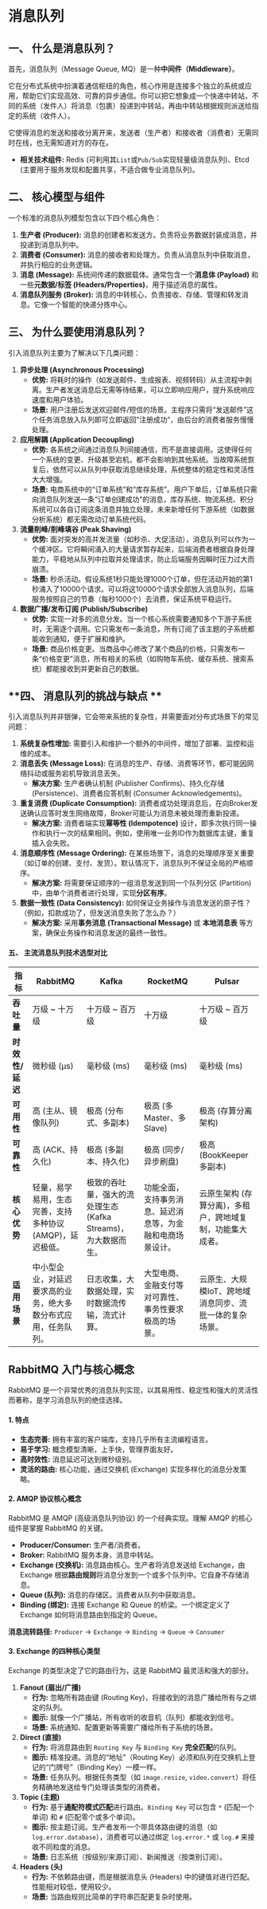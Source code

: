 # 消息队列

## 一、 什么是消息队列？

首先，消息队列（Message Queue, MQ）是一种**中间件（Middleware）**。

它在分布式系统中扮演着通信枢纽的角色，核心作用是连接多个独立的系统或应用，帮助它们实现高效、可靠的异步通信。你可以把它想象成一个快递中转站，不同的系统（发件人）将消息（包裹）投递到中转站，再由中转站根据规则派送给指定的系统（收件人）。

它使得消息的发送和接收分离开来，发送者（生产者）和接收者（消费者）无需同时在线，也无需知道对方的存在。

- **相关技术组件:** Redis (可利用其`List`或`Pub/Sub`实现轻量级消息队列)、Etcd (主要用于服务发现和配置共享，不适合做专业消息队列)。

## **二、 核心模型与组件**

一个标准的消息队列模型包含以下四个核心角色：

1. **生产者 (Producer):** 消息的创建者和发送方。负责将业务数据封装成消息，并投递到消息队列中。
2. **消费者 (Consumer):** 消息的接收者和处理方。负责从消息队列中获取消息，并执行相应的业务逻辑。
3. **消息 (Message):** 系统间传递的数据载体。通常包含一个**消息体 (Payload)** 和一些**元数据/标签 (Headers/Properties)**，用于描述消息的属性。
4. **消息队列服务 (Broker):** 消息的中转核心，负责接收、存储、管理和转发消息。它像一个智能的快递分拣中心。

## **三、 为什么要使用消息队列？**

引入消息队列主要为了解决以下几类问题：

1. **异步处理 (Asynchronous Processing)**
   - **优势:** 将耗时的操作（如发送邮件、生成报表、视频转码）从主流程中剥离。生产者发送消息后无需等待结果，可以立即响应用户，提升系统响应速度和用户体验。
   - **场景:** 用户注册后发送欢迎邮件/短信的场景。主程序只需将“发送邮件”这个任务消息放入队列即可立即返回“注册成功”，由后台的消费者服务慢慢处理。
2. **应用解耦 (Application Decoupling)**
   - **优势:** 各系统之间通过消息队列间接通信，而不是直接调用。这使得任何一个系统的变更、升级甚至宕机，都不会影响到其他系统。当故障系统恢复后，依然可以从队列中获取消息继续处理，系统整体的稳定性和灵活性大大增强。
   - **场景:** 电商系统中的“订单系统”和“库存系统”。用户下单后，订单系统只需向消息队列发送一条“订单创建成功”的消息，库存系统、物流系统、积分系统可以各自订阅这条消息并独立处理，未来新增任何下游系统（如数据分析系统）都无需改动订单系统代码。
3. **流量削峰/削峰填谷 (Peak Shaving)**
   - **优势:** 面对突发的高并发流量（如秒杀、大促活动），消息队列可以作为一个缓冲区。它将瞬间涌入的大量请求暂存起来，后端消费者根据自身处理能力，平稳地从队列中拉取并处理请求，防止后端服务因瞬时压力过大而崩溃。
   - **场景:** 秒杀活动。假设系统1秒只能处理1000个订单，但在活动开始的第1秒涌入了10000个请求。可以将这10000个请求全部放入消息队列，后端服务按照自己的节奏（每秒1000个）去消费，保证系统平稳运行。
4. **数据广播/发布订阅 (Publish/Subscribe)**
   - **优势:** 实现一对多的消息分发。当一个核心系统需要通知多个下游子系统时，无需逐个调用。它只需发布一条消息，所有订阅了该主题的子系统都能收到通知，便于扩展和维护。
   - **场景:** 商品价格变更。当商品中心修改了某个商品的价格，只需发布一条“价格变更”消息，所有相关的系统（如购物车系统、缓存系统、搜索系统）都能接收到并更新自己的数据。



## **四、 消息队列的挑战与缺点 **

引入消息队列并非银弹，它会带来系统的复杂性，并需要面对分布式场景下的常见问题：

1. **系统复杂性增加:** 需要引入和维护一个额外的中间件，增加了部署、监控和运维的成本。
2. **消息丢失 (Message Loss):** 在消息的生产、存储、消费等环节，都可能因网络抖动或服务宕机导致消息丢失。
   - **解决方案:** 生产者确认机制 (Publisher Confirms)、持久化存储 (Persistence)、消费者应答机制 (Consumer Acknowledgements)。
3. **重复消费 (Duplicate Consumption):** 消费者成功处理消息后，在向Broker发送确认应答时发生网络故障，Broker可能认为消息未被处理而重新投递。
   - **解决方案:** 消费者端实现**幂等性 (Idempotence)** 设计，即多次执行同一操作和执行一次的结果相同。例如，使用唯一业务ID作为数据库主键，重复插入会失败。
4. **消息顺序性 (Message Ordering):** 在某些场景下，消息的处理顺序至关重要（如订单的创建、支付、发货）。默认情况下，消息队列不保证全局的严格顺序。
   - **解决方案:** 将需要保证顺序的一组消息发送到同一个队列分区 (Partition) 中，由单个消费者进行处理，实现**分区有序**。
5. **数据一致性 (Data Consistency):** 如何保证业务操作与消息发送的原子性？（例如，扣款成功了，但发送消息失败了怎么办？）
   - **解决方案:** 采用**事务消息 (Transactional Message)** 或 **本地消息表** 等方案，确保业务操作和消息发送的最终一致性。

#### **五、 主流消息队列技术选型对比**



| 指标            | RabbitMQ                                                     | Kafka                                                        | RocketMQ                                                   | Pulsar                                                    |
| --------------- | ------------------------------------------------------------ | ------------------------------------------------------------ | ---------------------------------------------------------- | --------------------------------------------------------- |
| **吞吐量**      | 万级 ~ 十万级                                                | 十万级 ~ 百万级                                              | 十万级                                                     | 十万级 ~ 百万级                                           |
| **时效性/延迟** | 微秒级 (µs)                                                  | 毫秒级 (ms)                                                  | 毫秒级 (ms)                                                | 毫秒级 (ms)                                               |
| **可用性**      | 高 (主从、镜像队列)                                          | 极高 (分布式、多副本)                                        | 极高 (多Master、多Slave)                                   | 极高 (存算分离架构)                                       |
| **可靠性**      | 高 (ACK、持久化)                                             | 极高 (多副本、持久化)                                        | 极高 (同步/异步刷盘)                                       | 极高 (BookKeeper多副本)                                   |
| **核心优势**    | 轻量，易学易用，生态完善，支持多种协议 (AMQP)，延迟极低。    | 极致的吞吐量，强大的流处理生态 (Kafka Streams)，为大数据而生。 | 功能全面，支持事务消息、延迟消息等，为金融和电商场景设计。 | 云原生架构 (存算分离)，多租户，跨地域复制，功能集大成者。 |
| **适用场景**    | 中小型企业，对延迟要求高的业务，绝大多数分布式应用，任务队列。 | 日志收集，大数据处理，实时数据流传输，流式计算。             | 大型电商、金融支付等对可靠性、事务性要求极高的场景。       | 云原生、大规模IoT、跨地域消息同步、流批一体的复杂场景。   |



## **RabbitMQ 入门与核心概念**

RabbitMQ 是一个非常优秀的消息队列实现，以其易用性、稳定性和强大的灵活性而著称，是学习消息队列的绝佳选择。

#### **1. 特点**

- **生态完善:** 拥有丰富的客户端库，支持几乎所有主流编程语言。
- **易于学习:** 概念模型清晰，上手快，管理界面友好。
- **高时效性:** 消息延迟可达到微秒级别。
- **灵活的路由:** 核心功能，通过交换机 (Exchange) 实现多样化的消息分发策略。



#### **2. AMQP 协议核心概念**

RabbitMQ 是 AMQP (高级消息队列协议) 的一个经典实现。理解 AMQP 的核心组件是掌握 RabbitMQ 的关键。

- **Producer/Consumer:** 生产者/消费者。
- **Broker:** RabbitMQ 服务本身，消息中转站。
- **Exchange (交换机):** 消息路由核心。生产者将消息发送给 Exchange，由 Exchange 根据**路由规则**将消息分发到一个或多个队列中。它自身不存储消息。
- **Queue (队列):** 消息的存储区。消费者从队列中获取消息。
- **Binding (绑定):** 连接 Exchange 和 Queue 的桥梁。一个绑定定义了 Exchange 如何将消息路由到指定的 Queue。

**消息流转路径:** `Producer` -> `Exchange` -> `Binding` -> `Queue` -> `Consumer`



#### **3. Exchange 的四种核心类型**

Exchange 的类型决定了它的路由行为，这是 RabbitMQ 最灵活和强大的部分。

1. **Fanout (扇出/广播)**
   - **行为:** 忽略所有路由键 (Routing Key)，将接收到的消息广播给所有与之绑定的队列。
   - **图示:** 就像一个广播站，所有收听的收音机（队列）都能收到信号。
   - **场景:** 系统通知、配置更新等需要广播给所有子系统的场景。
2. **Direct (直接)**
   - **行为:** 将消息路由到 `Routing Key` 与 `Binding Key` **完全匹配**的队列。
   - **图示:** 精准投递。消息的“地址”（Routing Key）必须和队列在交换机上登记的“门牌号”（Binding Key）一模一样。
   - **场景:** 任务队列。根据任务类型（如 `image.resize`, `video.convert`）将任务精确地发送给专门处理该类型的消费者。
3. **Topic (主题)**
   - **行为:** 基于**通配符模式匹配**进行路由。`Binding Key` 可以包含 `*` (匹配一个单词) 和 `#` (匹配零个或多个单词)。
   - **图示:** 按主题订阅。生产者发布一个带具体路由键的消息（如 `log.error.database`），消费者可以通过绑定 `log.error.*` 或 `log.#` 来接收不同粒度的消息。
   - **场景:** 日志系统（按级别/来源订阅）、新闻推送（按类别订阅）。
4. **Headers (头)**
   - **行为:** 不依赖路由键，而是根据消息头 (Headers) 中的键值对进行匹配。性能相对较低，使用较少。
   - **场景:** 当路由规则比简单的字符串匹配更复杂时使用。



